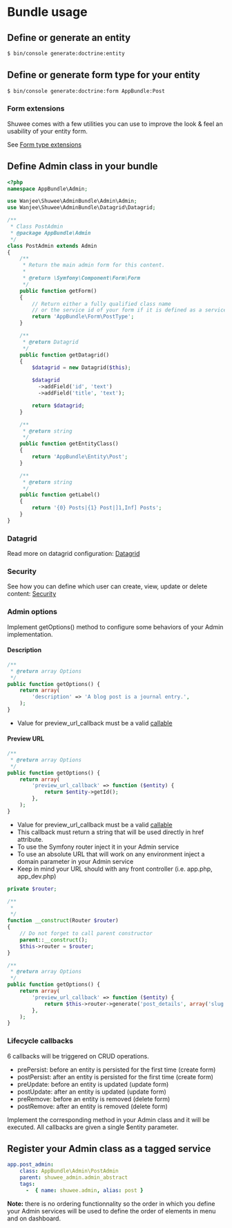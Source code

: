 # Bundle usage

## Define or generate an entity

``` bash
$ bin/console generate:doctrine:entity
```

## Define or generate form type for your entity

``` bash
$ bin/console generate:doctrine:form AppBundle:Post
``` 

### Form extensions

Shuwee comes with a few utilities you can use to improve the look & feel an usability of your entity form.  

See [Form type extensions](./form_type_extensions.md)

## Define Admin class in your bundle

``` php
<?php
namespace AppBundle\Admin;

use Wanjee\Shuwee\AdminBundle\Admin\Admin;
use Wanjee\Shuwee\AdminBundle\Datagrid\Datagrid;

/**
 * Class PostAdmin
 * @package AppBundle\Admin
 */
class PostAdmin extends Admin
{
    /**
     * Return the main admin form for this content.
     *
     * @return \Symfony\Component\Form\Form
     */
    public function getForm()
    {
        // Return either a fully qualified class name
        // or the service id of your form if it is defined as a service
        return 'AppBundle\Form\PostType';
    }

    /**
     * @return Datagrid
     */
    public function getDatagrid()
    {
        $datagrid = new Datagrid($this);

        $datagrid
          ->addField('id', 'text')
          ->addField('title', 'text');

        return $datagrid;
    }

    /**
     * @return string
     */
    public function getEntityClass()
    {
        return 'AppBundle\Entity\Post';
    }

    /**
     * @return string
     */
    public function getLabel()
    {
        return '{0} Posts|{1} Post|]1,Inf] Posts';
    }
}
```

### Datagrid

Read more on datagrid configuration: [Datagrid](./datagrid.md)

### Security

See how you can define which user can create, view, update or delete content: [Security](./security.md)

### Admin options

Implement getOptions() method to configure some behaviors of your Admin implementation.
 
#### Description 

``` php
/**
 * @return array Options
 */
public function getOptions() {
    return array(
        'description' => 'A blog post is a journal entry.',
    );
}
```

* Value for preview_url_callback must be a valid [callable](http://php.net/manual/en/language.types.callable.php)
 
#### Preview URL 

``` php
/**
 * @return array Options
 */
public function getOptions() {
    return array(
        'preview_url_callback' => function ($entity) {
            return $entity->getId();
        },
    );
}
```

* Value for preview_url_callback must be a valid [callable](http://php.net/manual/en/language.types.callable.php)
* This callback must return a string that will be used directly in href attribute.
* To use the Symfony router inject it in your Admin service
* To use an absolute URL that will work on any environment inject a domain parameter in your Admin service
* Keep in mind your URL should with any front controller (i.e. app.php, app_dev.php)

``` php
private $router;

/**
 *
 */
function __construct(Router $router)
{
    // Do not forget to call parent constructor
    parent::__construct();
    $this->router = $router;
}

/**
 * @return array Options
 */
public function getOptions() {
    return array(
        'preview_url_callback' => function ($entity) {
            return $this->router->generate('post_details', array('slug' => $entity->getSlug()));
        },
    );
}
```

### Lifecycle callbacks

6 callbacks will be triggered on CRUD operations.

* prePersist: before an entity is persisted for the first time (create form)
* postPersist: after an entity is persisted for the first time (create form)
* preUpdate: before an entity is updated (update form)
* postUpdate: after an entity is updated (update form)
* preRemove: before an entity is removed (delete form)
* postRemove: after an entity is removed (delete form)
 
Implement the corresponding method in your Admin class and it will be executed.  All callbacks are given a single $entity parameter. 

## Register your Admin class as a tagged service

``` yaml
app.post_admin:
    class: AppBundle\Admin\PostAdmin
    parent: shuwee_admin.admin_abstract
    tags:
      -  { name: shuwee.admin, alias: post }
```

**Note:** there is no ordering functionnality so the order in which you define your Admin services will be used to define the order of elements in menu and on dashboard.
